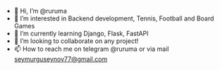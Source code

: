 - 👋 Hi, I’m @ruruma
- 👀 I’m interested in Backend development, Tennis, Football and Board Games
- 🌱 I’m currently learning Django, Flask, FastAPI
- 💞️ I’m looking to collaborate on any project!
- 📫 How to reach me on telegram @ruruma or via mail seymurguseynov77@gmail.com

<!---
ruruma/ruruma is a ✨ special ✨ repository because its `README.md` (this file) appears on your GitHub profile.
You can click the Preview link to take a look at your changes.
--->
